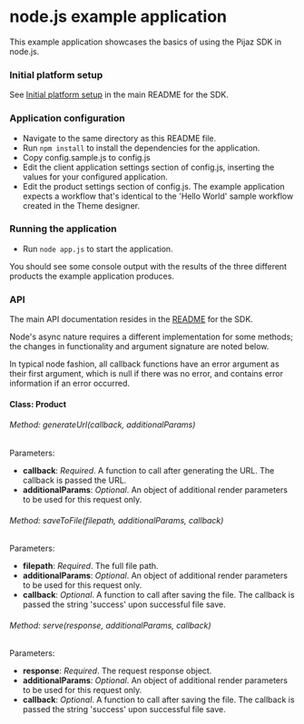 node.js example application
===========================

This example application showcases the basics of using the Pijaz SDK in node.js.


### Initial platform setup

See [Initial platform setup](https://github.com/pijaz/pijaz-sdk#initial-platform-setup) in the main README for the SDK.


### Application configuration

* Navigate to the same directory as this README file.
* Run `npm install` to install the dependencies for the application.
* Copy config.sample.js to config.js
* Edit the client application settings section of config.js, inserting the values for your configured application.
* Edit the product settings section of config.js. The example application expects a workflow that's identical to the 'Hello World' sample workflow created in the Theme designer.


### Running the application

* Run `node app.js` to start the application.

You should see some console output with the results of the three different products the example application produces.

### API

The main API documentation resides in the [README](https://github.com/pijaz/pijaz-sdk#api) for the SDK.

Node's async nature requires a different implementation for some methods; the changes in functionality and argument signature are noted below.

In typical node fashion, all callback functions have an error argument as their first argument, which is null if there was no error, and contains error information if an error occurred.

#### Class: Product

###### Method: generateUrl(callback, additionalParams)

Parameters:

 * **callback**: *Required*. A function to call after generating the URL. The callback is passed the URL.
 * **additionalParams**: *Optional*. An object of additional render parameters to be used for this request only.

###### Method: saveToFile(filepath, additionalParams, callback)

Parameters:

 * **filepath**: *Required*. The full file path.
 * **additionalParams**: *Optional*. An object of additional render parameters to be used for this request only.
 * **callback**: *Optional*. A function to call after saving the file. The callback is passed the string 'success' upon successful file save.

###### Method: serve(response, additionalParams, callback)

Parameters:

 * **response**: *Required*. The request response object.
 * **additionalParams**: *Optional*. An object of additional render parameters to be used for this request only.
 * **callback**: *Optional*. A function to call after saving the file. The callback is passed the string 'success' upon successful file save.

